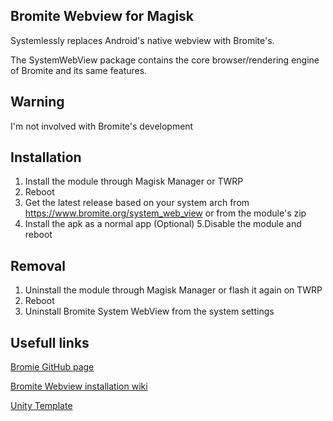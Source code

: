 ## Bromite Webview for Magisk
Systemlessly replaces Android's native webview with Bromite's.

The SystemWebView package contains the core browser/rendering engine of Bromite and its same features.

## Warning 
I'm not involved with Bromite's development

## Installation
1. Install the module through Magisk Manager or TWRP
2. Reboot
3. Get the latest release based on your system arch from https://www.bromite.org/system_web_view or from the module's zip
4. Install the apk as a normal app
(Optional) 5.Disable the module and reboot

## Removal
1. Uninstall the module through Magisk Manager or flash it again on TWRP 
2. Reboot
3. Uninstall Bromite System WebView from the system settings

## Usefull links
[Bromie GitHub page](https://github.com/bromite/bromite)

[Bromite Webview installation wiki](https://github.com/bromite/bromite/wiki/Installing-SystemWebView)

[Unity Template](https://github.com/Zackptg5/Unity)

